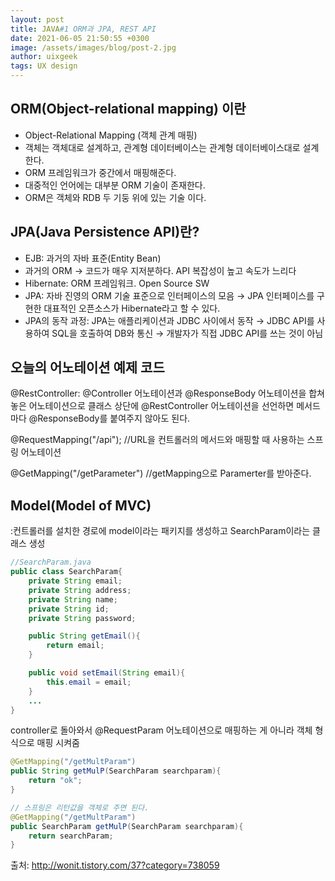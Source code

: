 ```yaml
---
layout: post
title: JAVA#1 ORM과 JPA, REST API
date: 2021-06-05 21:50:55 +0300
image: /assets/images/blog/post-2.jpg
author: uixgeek
tags: UX design
---
```


<h2>ORM(Object-relational mapping) 이란</h2>

- Object-Relational Mapping (객체 관계 매핑)
- 객체는 객체대로 설계하고, 관계형 데이터베이스는 관계형 데이터베이스대로 설계한다.
- ORM 프레임워크가 중간에서 매핑해준다.
- 대중적인 언어에는 대부분 ORM 기술이 존재한다.
- ORM은 객체와 RDB 두 기둥 위에 있는 기술 이다.

<h2>JPA(Java Persistence API)란?</h2>

- EJB: 과거의 자바 표준(Entity Bean)
- 과거의 ORM → 코드가 매우 지저분하다. API 복잡성이 높고 속도가 느리다
- Hibernate: ORM 프레임워크. Open Source SW
- JPA: 자바 진영의 ORM 기술 표준으로 인터페이스의 모음
  → JPA 인터페이스를 구현한 대표적인 오픈소스가 Hibernate라고 할 수 있다.
- JPA의 동작 과정: JPA는 애플리케이션과 JDBC 사이에서 동작
  → JDBC API를 사용하여 SQL을 호출하여 DB와 통신
  → 개발자가 직접 JDBC API를 쓰는 것이 아님

<h2>오늘의 어노테이션 예제 코드</h2>

<script src="https://gist.github.com/h3yon/f66b7478be469c86f0761cdc8e4fd627.js"></script>

@RestController: @Controller 어노테이션과 @ResponseBody 어노테이션을 합쳐놓은 어노테이션으로 클래스 상단에 @RestController 어노테이션을 선언하면 메서드마다 @ResponseBody를 붙여주지 않아도 된다.

@RequestMapping("/api"); //URL을 컨트롤러의 메서드와 매핑할 때 사용하는 스프링 어노테이션

@GetMapping("/getParameter") //getMapping으로 Paramerter를 받아준다.

<h2>Model(Model of MVC)</h2>
:컨트롤러를 설치한 경로에 model이라는 패키지를 생성하고 SearchParam이라는 클래스 생성

```java
//SearchParam.java
public class SearchParam{
	private String email;
	private String address;
	private String name;
	private String id;
	private String password;

	public String getEmail(){
		return email;
	}

	public void setEmail(String email){
		this.email = email;
	}
	...
}
```

controller로 돌아와서 @RequestParam 어노테이션으로 매핑하는 게 아니라 객체 형식으로 매핑 시켜줌

```java
@GetMapping("/getMultParam")
public String getMulP(SearchParam searchparam){
	return "ok";
}

// 스프링은 리턴값을 객체로 주면 된다.
@GetMapping("/getMultParam")
public SearchParam getMulP(SearchParam searchparam){
	return searchParam;
}
```

출처: http://wonit.tistory.com/37?category=738059
